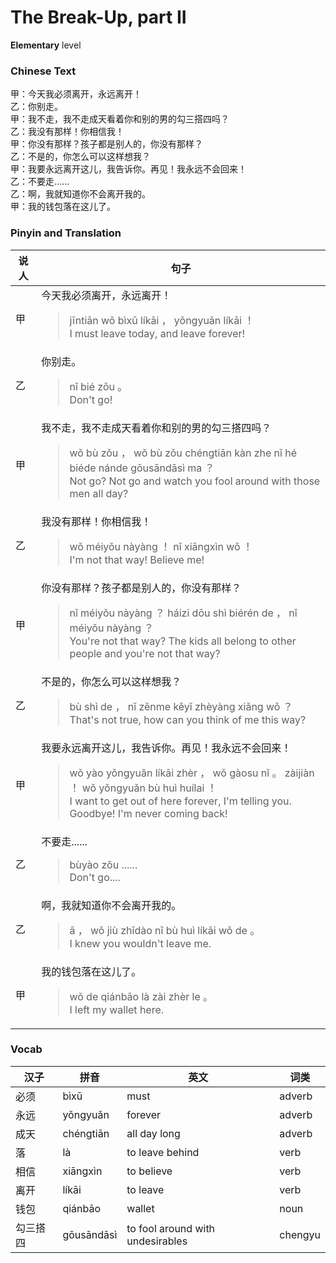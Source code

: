 # The Break-Up, part II
**Elementary** level
### Chinese Text
甲：今天我必须离开，永远离开！<br />乙：你别走。<br />甲：我不走，我不走成天看着你和别的男的勾三搭四吗？<br />乙：我没有那样！你相信我！<br />甲：你没有那样？孩子都是别人的，你没有那样？<br />乙：不是的，你怎么可以这样想我？<br />甲：我要永远离开这儿，我告诉你。再见！我永远不会回来！<br />乙：不要走......<br />乙：啊，我就知道你不会离开我的。<br />甲：我的钱包落在这儿了。

### Pinyin and Translation
|说人|句子|
|----|----|
|甲|今天我必须离开，永远离开！<blockquote>jīntiān wǒ bìxū líkāi ， yǒngyuǎn líkāi ！<br />I must leave today, and leave forever!</blockquote>|
|乙|你别走。<blockquote>nǐ bié zǒu 。<br />Don't go!</blockquote>|
|甲|我不走，我不走成天看着你和别的男的勾三搭四吗？<blockquote>wǒ bù zǒu ， wǒ bù zǒu chéngtiān kàn zhe nǐ hé biéde nánde gōusāndāsì ma ？<br />Not go? Not go and watch you fool around with those men all day?</blockquote>|
|乙|我没有那样！你相信我！<blockquote>wǒ méiyǒu nàyàng ！ nǐ xiāngxìn wǒ ！<br />I'm not that way! Believe me!</blockquote>|
|甲|你没有那样？孩子都是别人的，你没有那样？<blockquote>nǐ méiyǒu nàyàng ？ háizi dōu shì biérén de ， nǐ méiyǒu nàyàng ？<br />You're not that way? The kids all belong to other people and you're not that way?</blockquote>|
|乙|不是的，你怎么可以这样想我？<blockquote>bù shì de ， nǐ zěnme kěyǐ zhèyàng xiǎng wǒ ？<br />That's not true, how can you think of me this way?</blockquote>|
|甲|我要永远离开这儿，我告诉你。再见！我永远不会回来！<blockquote>wǒ yào yǒngyuǎn líkāi zhèr ， wǒ gàosu nǐ 。 zàijiàn ！ wǒ yǒngyuǎn bù huì huílai ！<br />I want to get out of here forever, I'm telling you. Goodbye! I'm never coming back!</blockquote>|
|乙|不要走......<blockquote>bùyào zǒu ......<br />Don't go....</blockquote>|
|乙|啊，我就知道你不会离开我的。<blockquote>ā ， wǒ jiù zhīdào nǐ bù huì líkāi wǒ de 。<br />I knew you wouldn't leave me.</blockquote>|
|甲|我的钱包落在这儿了。<blockquote>wǒ de qiánbāo là zài zhèr le 。<br />I left my wallet here.</blockquote>|
### Vocab
|汉子|拼音|英文|词类|
|----|----|----|----|
|必须|bìxū|must|adverb|
|永远|yǒngyuǎn|forever|adverb|
|成天|chéngtiān|all day long|adverb|
|落|là|to leave behind|verb|
|相信|xiāngxìn|to believe|verb|
|离开|líkāi|to leave|verb|
|钱包|qiánbāo|wallet|noun|
|勾三搭四|gōusāndāsì|to fool around with undesirables|chengyu|